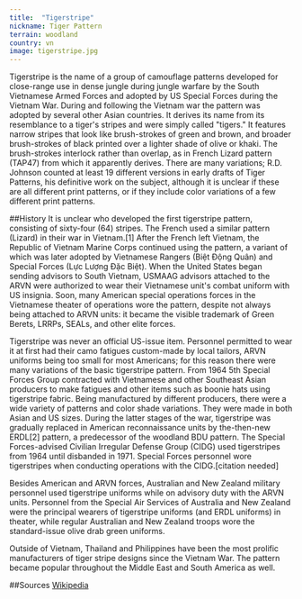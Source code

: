 ```yaml
---
title:  "Tigerstripe"
nickname: Tiger Pattern
terrain: woodland
country: vn
image: tigerstripe.jpg
---
```

Tigerstripe is the name of a group of camouflage patterns developed for close-range use in dense jungle during jungle warfare by the South Vietnamese Armed Forces and adopted by US Special Forces during the Vietnam War. During and following the Vietnam war the pattern was adopted by several other Asian countries. It derives its name from its resemblance to a tiger's stripes and were simply called "tigers." It features narrow stripes that look like brush-strokes of green and brown, and broader brush-strokes of black printed over a lighter shade of olive or khaki. The brush-strokes interlock rather than overlap, as in French Lizard pattern (TAP47) from which it apparently derives. There are many variations; R.D. Johnson counted at least 19 different versions in early drafts of Tiger Patterns, his definitive work on the subject, although it is unclear if these are all different print patterns, or if they include color variations of a few different print patterns.

##History
It is unclear who developed the first tigerstripe pattern, consisting of sixty-four (64) stripes. The French used a similar pattern (Lizard) in their war in Vietnam.[1] After the French left Vietnam, the Republic of Vietnam Marine Corps continued using the pattern, a variant of which was later adopted by Vietnamese Rangers (Biệt Động Quân) and Special Forces (Lực Lượng Đặc Biệt). When the United States began sending advisors to South Vietnam, USMAAG advisors attached to the ARVN were authorized to wear their Vietnamese unit's combat uniform with US insignia. Soon, many American special operations forces in the Vietnamese theater of operations wore the pattern, despite not always being attached to ARVN units: it became the visible trademark of Green Berets, LRRPs, SEALs, and other elite forces.

Tigerstripe was never an official US-issue item. Personnel permitted to wear it at first had their camo fatigues custom-made by local tailors, ARVN uniforms being too small for most Americans; for this reason there were many variations of the basic tigerstripe pattern. From 1964 5th Special Forces Group contracted with Vietnamese and other Southeast Asian producers to make fatigues and other items such as boonie hats using tigerstripe fabric. Being manufactured by different producers, there were a wide variety of patterns and color shade variations. They were made in both Asian and US sizes. During the latter stages of the war, tigerstripe was gradually replaced in American reconnaissance units by the-then-new ERDL[2] pattern, a predecessor of the woodland BDU pattern. The Special Forces-advised Civilian Irregular Defense Group (CIDG) used tigerstripes from 1964 until disbanded in 1971. Special Forces personnel wore tigerstripes when conducting operations with the CIDG.[citation needed]

Besides American and ARVN forces, Australian and New Zealand military personnel used tigerstripe uniforms while on advisory duty with the ARVN units. Personnel from the Special Air Services of Australia and New Zealand were the principal wearers of tigerstripe uniforms (and ERDL uniforms) in theater, while regular Australian and New Zealand troops wore the standard-issue olive drab green uniforms.

Outside of Vietnam, Thailand and Philippines have been the most prolific manufacturers of tiger stripe designs since the Vietnam War. The pattern became popular throughout the Middle East and South America as well.

##Sources
[Wikipedia](https://en.wikipedia.org/wiki/Tigerstripe)
